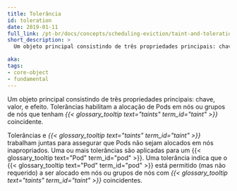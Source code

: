 ```yaml
---
title: Tolerância
id: toleration
date: 2019-01-11
full_link: /pt-br/docs/concepts/scheduling-eviction/taint-and-toleration/
short_description: >
  Um objeto principal consistindo de três propriedades principais: chave, valor, e efeito. Tolerâncias habilitam a alocação de Pods em nós ou grupos de nós que tenham uma taint coincidente.

aka:
tags:
- core-object
- fundamental
---
```

 Um objeto principal consistindo de três propriedades principais: chave, valor, e efeito. Tolerâncias habilitam a alocação de Pods em nós ou grupos de nós que tenham *{{< glossary_tooltip text="taints" term_id="taint" >}}* coincidente.

<!--more-->

Tolerâncias e *{{< glossary_tooltip text="taints" term_id="taint" >}}* trabalham juntas para assegurar que Pods não sejam alocados em nós inapropriados. Uma ou mais tolerâncias são aplicadas para um {{< glossary_tooltip text="Pod" term_id="pod" >}}. Uma tolerância indica que o {{< glossary_tooltip text="Pod" term_id="pod" >}} está permitido (mas não requerido) a ser alocado em nós ou grupos de nós com *{{< glossary_tooltip text="taints" term_id="taint" >}}* coincidentes.
